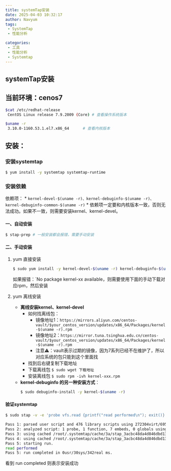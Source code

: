 ```yaml
---
title: systemTap安装
date: 2025-04-03 10:32:17
author: Navyum
tags: 
 - SystemTap
 - 性能分析

categories: 
 - 工具
 - 性能分析
 - Systemtap
---
```

## systemTap安装

## 当前环境：cenos7
```bash
$cat /etc/redhat-release
 CentOS Linux release 7.9.2009 (Core) # 查看操作系统版本

$uname -r
 3.10.0-1160.53.1.el7.x86_64      # 查看内核版本
```

## 安装：
### 安装systemtap
```bash
$ yum install -y systemtap systemtap-runtime
```

### 安装依赖
依赖项：
    * `kernel-devel-$(uname -r)、kernel-debuginfo-$(uname -r)、kernel-debuginfo-common-$(uname -r)`
    * 依赖项一定要和内核版本一致，否则无法成功。如果不一致，则需要安装kernel、kernel-devel。

#### 一、自动安装
```bash
$ stap-prep # 一般安装都会报错，需要手动安装
```
#### 二、手动安装
1. yum 直接安装
   ```bash
   $ sudo yum install -y kernel-devel-$(uname -r) kernel-debuginfo-$(uname -r) kernel-debuginfo-common-$(uname -r)
   ```
   如果报错：`No package kernel-xx available，则需要使用下面的手动下载对应rpm，然后安装

2. yum 离线安装
   * **离线安装kernel、kernel-devel**
     * 如何找离线包： 
        * 镜像地址1：`https://mirrors.aliyun.com/centos-vault/$your_centos_version/updates/x86_64/Packages/kernel-$(uname -r).rpm`    
        * 镜像地址2：`https://mirror.tuna.tsinghua.edu.cn/centos-vault/$your_centos_version/updates/x86_64/Packages/kernel-$(uname -r).rpm`
        * 注意⚠️：vault表示过期的镜像，因为7系列已经不在维护了，所以对应系统的包只能到这个里面找
     * 找到后右键复制下载地址
     * 下载离线包 `$ sudo wget 下载地址`
     * 安装离线包 `$ sudo rpm -ivh kernel-xxx.rpm`
   * **kernel-debuginfo 的另一种安装方式**：
     ```bash
     $ sudo debuginfo-install -y kernel-$(uname -r)
     ```

#### 验证systemtap
```bash
$ sudo stap -v -e 'probe vfs.read {printf("read performed\n"); exit()}'

Pass 1: parsed user script and 476 library scripts using 272304virt/69548res/3500shr/66148data kb, in 670usr/40sys/714real ms.
Pass 2: analyzed script: 1 probe, 1 function, 7 embeds, 0 globals using 439692virt/232156res/4832shr/233536data kb, in 1970usr/460sys/2424real ms.
Pass 3: using cached /root/.systemtap/cache/3a/stap_3acbc48da4d846dbd13b2e55b382b10f_2806.c
Pass 4: using cached /root/.systemtap/cache/3a/stap_3acbc48da4d846dbd13b2e55b382b10f_2806.ko
Pass 5: starting run.
read performed
Pass 5: run completed in 0usr/30sys/342real ms.
```

看到 run completed 则表示安装成功